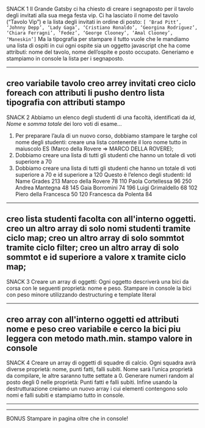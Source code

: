 


SNACK 1
Il Grande Gatsby ci ha chiesto di creare i segnaposto per il tavolo degli invitati alla sua mega festa vip.
Ci ha lasciato il nome del tavolo (“Tavolo Vip”) e la lista degli invitati in ordine di posto: `[ ‘Brad Pitt’, ‘Johnny Depp’, ‘Lady Gaga’, ‘Cristiano Ronaldo’, ‘Georgina Rodriguez’, ‘Chiara Ferragni’, ‘Fedez’, ‘George Clooney’, ‘Amal Clooney’, ‘Maneskin’]`
Ma la tipografia per stampare il tutto vuole che le mandiamo una lista di ospiti in cui ogni ospite sia un oggetto javascript che ha come attributi: nome del tavolo, nome dell’ospite e posto occupato.
Generiamo e stampiamo in console la lista per i segnaposto.


-------------------------------
creo variabile tavolo
creo arrey invitati
creo ciclo foreach con attributi
li pusho dentro lista tipografia con attributi
stampo
-------------------------------




SNACK 2
Abbiamo un elenco degli studenti di una facoltà, identificati da _id_, _Nome_ e _somma totale_ dei loro voti di esame...
1. Per preparare l’aula di un nuovo corso, dobbiamo stampare le targhe col nome degli studenti: creare una lista contenente il loro nome tutto in maiuscolo
ES (Marco della Rovere => MARCO DELLA ROVERE);
2. Dobbiamo creare una lista di tutti gli studenti che hanno un totale di voti superiore a 70
3. Dobbiamo creare una lista di tutti gli studenti che hanno un totale di voti superiore a 70 e id superiore a 120
Questo è l’elenco degli studenti:
Id  Name                Grades
213 Marco della Rovere      78
110 Paola Cortellessa       96
250 Andrea Mantegna         48
145 Gaia Borromini          74
196 Luigi Grimaldello       68
102 Piero della Francesca   50
120 Francesca da Polenta    84



---------------------------------
creo lista studenti facolta con all'interno oggetti.
creo un altro array di solo nomi studenti tramite ciclo map;
creo un altro array di solo sommtot tramite ciclo filter;
creo un altro array di solo sommtot e id superiore a valore x tramite ciclo map;
---------------------------------



SNACK 3
Creare un array di oggetti:
Ogni oggetto descriverà una bici da corsa con le seguenti proprietà: nome e peso.
Stampare in console la bici con peso minore utilizzando destructuring e template literal

---------------------------------
creo array con all'interno oggetti ed attributi nome e peso
creo variabile e cerco la bici piu leggera con metodo math.min.
stampo valore in console
---------------------------------


SNACK 4
Creare un array di oggetti di squadre di calcio. Ogni squadra avrà diverse proprietà: nome, punti fatti, falli subiti.
Nome sarà l’unica proprietà da compilare, le altre saranno tutte settate a 0.
Generare numeri random al posto degli 0 nelle proprietà: Punti fatti e falli subiti.
Infine usando la destrutturazione creiamo un nuovo array i cui elementi contengono solo nomi e falli subiti e stampiamo tutto in console.

---------------------------------






---------------------------------

BONUS
Stampare in pagina oltre che in console!
